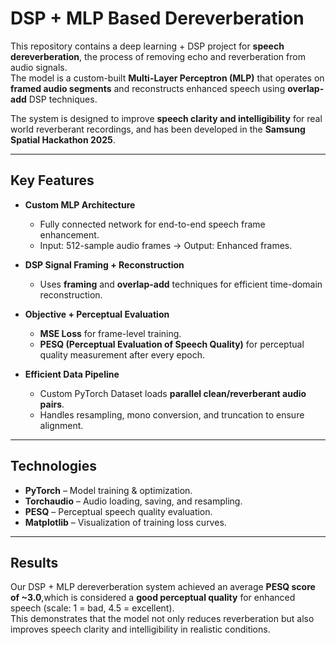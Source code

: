 # DSP + MLP Based Dereverberation  

This repository contains a deep learning + DSP project for **speech dereverberation**, the process of removing echo and reverberation from audio signals.  
The model is a custom-built **Multi-Layer Perceptron (MLP)** that operates on **framed audio segments** and reconstructs enhanced speech using **overlap-add** DSP techniques.  

The system is designed to improve **speech clarity and intelligibility** for real world reverberant recordings, and has been developed in the **Samsung Spatial Hackathon 2025**.  

---

## Key Features  

- **Custom MLP Architecture**  
  - Fully connected network for end-to-end speech frame enhancement.  
  - Input: 512-sample audio frames → Output: Enhanced frames.  

- **DSP Signal Framing + Reconstruction**  
  - Uses **framing** and **overlap-add** techniques for efficient time-domain reconstruction.  

- **Objective + Perceptual Evaluation**  
  - **MSE Loss** for frame-level training.  
  - **PESQ (Perceptual Evaluation of Speech Quality)** for perceptual quality measurement after every epoch.  

- **Efficient Data Pipeline**  
  - Custom PyTorch Dataset loads **parallel clean/reverberant audio pairs**.  
  - Handles resampling, mono conversion, and truncation to ensure alignment.  

---

## Technologies  

- **PyTorch** – Model training & optimization.  
- **Torchaudio** – Audio loading, saving, and resampling.  
- **PESQ** – Perceptual speech quality evaluation.  
- **Matplotlib** – Visualization of training loss curves.  

---

## Results  

Our DSP + MLP dereverberation system achieved an average **PESQ score of ~3.0**,which is considered a **good perceptual quality** for enhanced speech (scale: 1 = bad, 4.5 = excellent).  
This demonstrates that the model not only reduces reverberation but also improves speech clarity and intelligibility in realistic conditions.  

